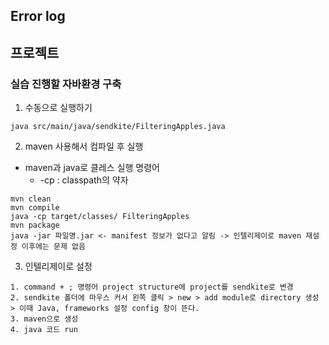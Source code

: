 ## Error log 

## 프로젝트 

### 실습 진행할 자바환경 구축

1. 수동으로 실행하기
```shell
java src/main/java/sendkite/FilteringApples.java  
```
2. maven 사용해서 컴파일 후 실행
- maven과 java로 클레스 실행 명령어
  - -cp : classpath의 약자
```shell
mvn clean
mvn compile
java -cp target/classes/ FilteringApples
mvn package
java -jar 파일명.jar <- manifest 정보가 없다고 알림 -> 인텔리제이로 maven 재설정 이후에는 문제 없음
```

3. 인텔리제이로 설정

```shell
1. command + ; 명령어 project structure에 project를 sendkite로 변경
2. sendkite 폴더에 마우스 커서 왼쪽 클릭 > new > add module로 directory 생성 > 이때 Java, frameworks 설정 config 창이 뜬다.
3. maven으로 생성
4. java 코드 run
```